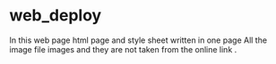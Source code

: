 # web_deploy
In this web page html page and style sheet written in one page 
All the image file images and they are not taken from the online link .
